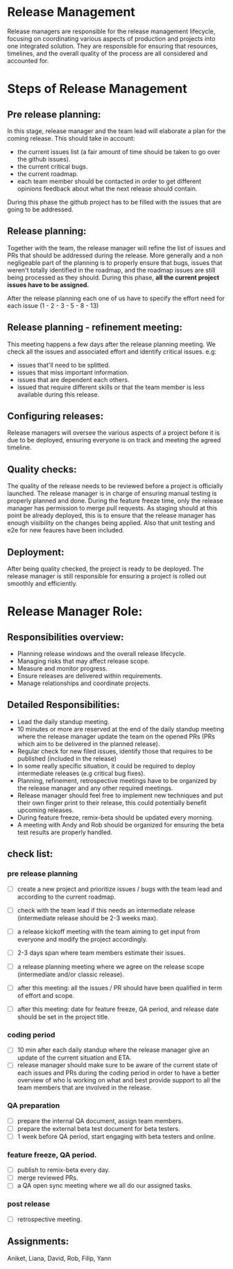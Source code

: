 # Release Management

Release managers are responsible for the release management lifecycle, focusing on coordinating various aspects of production and projects into one integrated solution. They are responsible for ensuring that resources, timelines, and the overall quality of the process are all considered and accounted for. 

# Steps of Release Management

## Pre release planning:
In this stage, release manager and the team lead will elaborate a plan for the coming release. 
This should take in account:
 - the current issues list (a fair amount of time should be taken to go over the github issues).
 - the current critical bugs.
 - the current roadmap.
 - each team member should be contacted in order to get different opinions feedback about what the next release should contain.

During this phase the github project has to be filled with the issues that are going to be addressed.

## Release planning: 
Together with the team, the release manager will refine the list of issues and PRs that should be addressed during the release.
More generally and a non negligeable part of the planning is to properly ensure that bugs, issues that weren't totally identified in the roadmap, and the roadmap issues are still being processed as they should.
During this phase, **all the current project issues have to be assigned.**

After the release planning each one of us have to specify the effort need for each issue (1 - 2 - 3 - 5 - 8 - 13)

## Release planning - refinement meeting:
This meeting happens a few days after the release planning meeting.
We check all the issues and associated effort and identify critical issues.
e.g:
 - issues that'll need to be splitted.
 - issues that miss important information.
 - issues that are dependent each others.
 - issued that require different skills or that the team member is less available during this release.

## Configuring releases: 
Release managers will oversee the various aspects of a project before it is due to be deployed, ensuring everyone is on track and meeting the agreed timeline.

## Quality checks:
The quality of the release needs to be reviewed before a project is officially launched.
The release manager is in charge of ensuring manual testing is properly planned and done.
During the feature freeze time, only the release manager has permission to merge pull requests. As staging should at this point be already deployed, this is to ensure that the release manager has enough visibility on the changes being applied.
Also that unit testing and e2e for new feaures have been included.

## Deployment: 
After being quality checked, the project is ready to be deployed. 
The release manager is still responsible for ensuring a project is rolled out smoothly and efficiently.

# Release Manager Role:

## Responsibilities overview:

 - Planning release windows and the overall release lifecycle.
 - Managing risks that may affect release scope.
 - Measure and monitor progress.
 - Ensure releases are delivered within requirements.
 - Manage relationships and coordinate projects.

## Detailed Responsibilities:

 - Lead the daily standup meeting.
 - 10 minutes or more are reserved at the end of the daily standup meeting where the release manager update the team on the opened PRs (PRs which aim to be delivered in the planned release). 
 - Regular check for new filed issues, identify those that requires to be published (included in the release)
 - In some really specific situation, it could be required to deploy intermediate releases (e.g critical bug fixes).
 - Planning, refinement, retrospective meetings have to be organized by the release manager and any other required meetings.
 - Release manager should feel free to implement new techniques and put their own finger print to their release, this could potentially benefit upcoming releases.
 - During feature freeze, remix-beta should be updated every morning.
 - A meeting with Andy and Rob should be organized for ensuring the beta test results are properly handled.

## check list:


### pre release planning

- [ ] create a new project and prioritize issues / bugs with the team lead and according to the current roadmap.
- [ ] check with the team lead if this needs an intermediate release (intermediate release should be 2-3 weeks max).
- [ ] a release kickoff meeting with the team aiming to get input from everyone and modify the project accordingly.
- [ ] 2-3 days span where team members estimate their issues.
- [ ] a release planning meeting where we agree on the release scope (intermediate and/or classic release).
- [ ] after this meeting: all the issues / PR should have been qualified in term of effort and scope.
- [ ] after this meeting: date for feature freeze, QA period, and release date should be set in the project title.


### coding period

- [ ] 10 min after each daily standup where the release manager give an update of the current situation and ETA.
- [ ] release manager should make sure to be aware of the current state of each issues and PRs during the coding period in order to have a better overview of who is working on what and best provide support to all the team members that are involved in the release.

### QA preparation

- [ ] prepare the internal QA document, assign team members.
- [ ] prepare the external beta test document for beta testers.
- [ ] 1 week before QA period, start engaging with beta testers and online.

### feature freeze, QA period.

- [ ] publish to remix-beta every day.
- [ ] merge reviewed PRs.
- [ ] a QA open sync meeting where we all do our assigned tasks.

### post release

- [ ] retrospective meeting.


## Assignments:

Aniket, Liana, David, Rob, Filip, Yann

